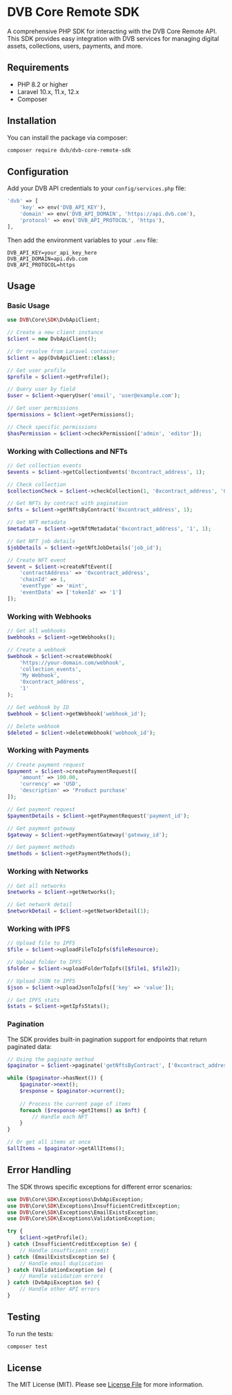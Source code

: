 # DVB Core Remote SDK

A comprehensive PHP SDK for interacting with the DVB Core Remote API. This SDK provides easy integration with DVB services for managing digital assets, collections, users, payments, and more.

## Requirements

- PHP 8.2 or higher
- Laravel 10.x, 11.x, 12.x
- Composer

## Installation

You can install the package via composer:

```bash
composer require dvb/dvb-core-remote-sdk
```

## Configuration

Add your DVB API credentials to your `config/services.php` file:

```php
'dvb' => [
    'key' => env('DVB_API_KEY'),
    'domain' => env('DVB_API_DOMAIN', 'https://api.dvb.com'),
    'protocol' => env('DVB_API_PROTOCOL', 'https'),
],
```

Then add the environment variables to your `.env` file:

```env
DVB_API_KEY=your_api_key_here
DVB_API_DOMAIN=api.dvb.com
DVB_API_PROTOCOL=https
```

## Usage

### Basic Usage

```php
use DVB\Core\SDK\DvbApiClient;

// Create a new client instance
$client = new DvbApiClient();

// Or resolve from Laravel container
$client = app(DvbApiClient::class);

// Get user profile
$profile = $client->getProfile();

// Query user by field
$user = $client->queryUser('email', 'user@example.com');

// Get user permissions
$permissions = $client->getPermissions();

// Check specific permissions
$hasPermission = $client->checkPermission(['admin', 'editor']);
```

### Working with Collections and NFTs

```php
// Get collection events
$events = $client->getCollectionEvents('0xcontract_address', 1);

// Check collection
$collectionCheck = $client->checkCollection(1, '0xcontract_address', '0xuser_address');

// Get NFTs by contract with pagination
$nfts = $client->getNftsByContract('0xcontract_address', 1);

// Get NFT metadata
$metadata = $client->getNftMetadata('0xcontract_address', '1', 1);

// Get NFT job details
$jobDetails = $client->getNftJobDetails('job_id');

// Create NFT event
$event = $client->createNftEvent([
    'contractAddress' => '0xcontract_address',
    'chainId' => 1,
    'eventType' => 'mint',
    'eventData' => ['tokenId' => '1']
]);
```

### Working with Webhooks

```php
// Get all webhooks
$webhooks = $client->getWebhooks();

// Create a webhook
$webhook = $client->createWebhook(
    'https://your-domain.com/webhook',
    'collection_events',
    'My Webhook',
    '0xcontract_address',
    '1'
);

// Get webhook by ID
$webhook = $client->getWebhook('webhook_id');

// Delete webhook
$deleted = $client->deleteWebhook('webhook_id');
```

### Working with Payments

```php
// Create payment request
$payment = $client->createPaymentRequest([
    'amount' => 100.00,
    'currency' => 'USD',
    'description' => 'Product purchase'
]);

// Get payment request
$paymentDetails = $client->getPaymentRequest('payment_id');

// Get payment gateway
$gateway = $client->getPaymentGateway('gateway_id');

// Get payment methods
$methods = $client->getPaymentMethods();
```

### Working with Networks

```php
// Get all networks
$networks = $client->getNetworks();

// Get network detail
$networkDetail = $client->getNetworkDetail(1);
```

### Working with IPFS

```php
// Upload file to IPFS
$file = $client->uploadFileToIpfs($fileResource);

// Upload folder to IPFS
$folder = $client->uploadFolderToIpfs([$file1, $file2]);

// Upload JSON to IPFS
$json = $client->uploadJsonToIpfs(['key' => 'value']);

// Get IPFS stats
$stats = $client->getIpfsStats();
```

### Pagination

The SDK provides built-in pagination support for endpoints that return paginated data:

```php
// Using the paginate method
$paginator = $client->paginate('getNftsByContract', ['0xcontract_address', 1]);

while ($paginator->hasNext()) {
    $paginator->next();
    $response = $paginator->current();
    
    // Process the current page of items
    foreach ($response->getItems() as $nft) {
        // Handle each NFT
    }
}

// Or get all items at once
$allItems = $paginator->getAllItems();
```

## Error Handling

The SDK throws specific exceptions for different error scenarios:

```php
use DVB\Core\SDK\Exceptions\DvbApiException;
use DVB\Core\SDK\Exceptions\InsufficientCreditException;
use DVB\Core\SDK\Exceptions\EmailExistsException;
use DVB\Core\SDK\Exceptions\ValidationException;

try {
    $client->getProfile();
} catch (InsufficientCreditException $e) {
    // Handle insufficient credit
} catch (EmailExistsException $e) {
    // Handle email duplication
} catch (ValidationException $e) {
    // Handle validation errors
} catch (DvbApiException $e) {
    // Handle other API errors
}
```

## Testing

To run the tests:

```bash
composer test
```

## License

The MIT License (MIT). Please see [License File](LICENSE) for more information.